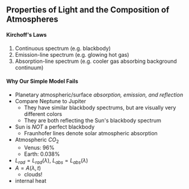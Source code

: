 ## Properties of Light and the Composition of Atmospheres

#### Kirchoff's Laws
1. Continuous spectrum (e.g. blackbody)
2. Emission-line spectrum (e.g. glowing hot gas)
3. Absorption-line spectrum (e.g. cooler gas absorbing background continuum)

#### Why Our Simple Model Fails
- Planetary atmospheric/surface *absorption, emission, and reflection*
- Compare Neptune to Jupiter
    - They have similar blackbody spectrums, but are visually very different colors
    - They are both reflecting the Sun's blackbody spectrum
- Sun is *NOT* a perfect blackbody
    - Fraunhofer lines denote solar atmospheric absorption
- Atmospheric $CO_{2}$ 
    - Venus: 96%
    - Earth: 0.038%
- $L_{rad}= L_{rad}(\lambda)$, $L_{abs}= L_{abs}(\lambda)$ 
- $A = A(\lambda, t)$ 
    - clouds!
- internal heat

